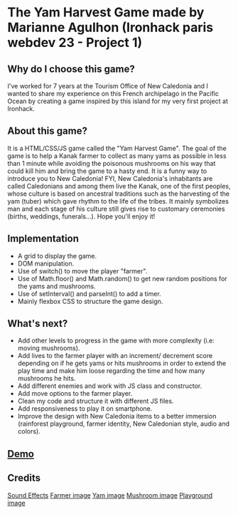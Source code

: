 # The Yam Harvest Game made by Marianne Agulhon (Ironhack paris webdev 23 - Project 1)

## Why do I choose this game?

I've worked for 7 years at the Tourism Office of New Caledonia and I wanted to share my experience on this French archipelago in the Pacific Ocean by creating a game inspired by this island for my very first project at Ironhack. 

## About this game?

It is a HTML/CSS/JS game called the "Yam Harvest Game". 
The goal of the game is to help a Kanak farmer to collect as many yams as possible in less than 1 minute while avoiding the poisonous mushrooms on his way that could kill him and bring the game to a hasty end. 
It is a funny way to introduce you to New Caledonia!
FYI, New Caledonia's inhabitants are called Caledonians and among them live the Kanak, one of the first peoples, whose culture is based on ancestral traditions such as the harvesting of the yam (tuber) which gave rhythm to the life of the tribes. It mainly symbolizes man and each stage of his culture still gives rise to customary ceremonies (births, weddings, funerals…).
Hope you'll enjoy it!

## Implementation

- A grid to display the game. 
- DOM manipulation.
- Use of switch() to move the player "farmer".
- Use of Math.floor() and Math.random() to get new random positions for the yams and mushrooms.
- Use of setInterval() and parseInt() to add a timer.
- Mainly flexbox CSS to structure the game design.

## What's next?

- Add other levels to progress in the game with more complexity (i.e: moving mushrooms).
- Add lives to the farmer player with an increment/ decrement score depending on if he gets yams or hits mushrooms in order to extend the play time and make him loose regarding the time and how many mushrooms he hits.
- Add different enemies and work with JS class and constructor.
- Add move options to the farmer player.
- Clean my code and structure it with different JS files.
- Add responsiveness to play it on smartphone. 
- Improve the design with New Caledonia items to a better immersion (rainforest playground, farmer identity, New Caledonian style, audio and colors).

## [Demo](https://magdev98.github.io/Yam-Harvest-Game/)

## Credits
[Sound Effects](https://elements.envato.com/fr/)
[Farmer image](https://www.flaticon.com/free-icon/farmer_1226084)
[Yam image](https://apertodesign.fr/)
[Mushroom image](https://www.flaticon.com/free-icon/mushroom_411024)
[Playground image](https://josie-makes-stuff.itch.io/pixel-art-farming-assets)